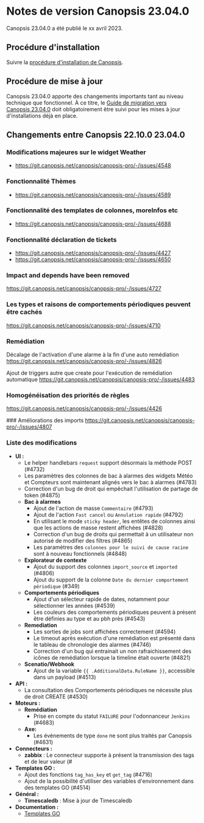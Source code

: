 # Notes de version Canopsis 23.04.0

Canopsis 23.04.0 a été publié le xx avril 2023.

## Procédure d'installation

Suivre la [procédure d'installation de Canopsis](../guide-administration/installation/index.md).

## Procédure de mise à jour

Canopsis 23.04.0 apporte des changements importants tant au niveau technique que fonctionnel. À ce titre, le [Guide de migration vers Canopsis 23.04.0](migration/migration-23.04.0.md) doit obligatoirement être suivi pour les mises à jour d'installations déjà en place.

## Changements entre Canopsis 22.10.0 23.04.0

### Modifications majeures sur le widget Weather

* https://git.canopsis.net/canopsis/canopsis-pro/-/issues/4548

### Fonctionnalité Thèmes

* https://git.canopsis.net/canopsis/canopsis-pro/-/issues/4589

### Fonctionnalité des templates de colonnes, moreInfos etc

* https://git.canopsis.net/canopsis/canopsis-pro/-/issues/4688

### Fonctionnalité déclaration de tickets

* https://git.canopsis.net/canopsis/canopsis-pro/-/issues/4427
* https://git.canopsis.net/canopsis/canopsis-pro/-/issues/4650


### Impact and depends have been removed

https://git.canopsis.net/canopsis/canopsis-pro/-/issues/4727

### Les types et raisons de comportements périodiques peuvent être cachés
https://git.canopsis.net/canopsis/canopsis-pro/-/issues/4710


### Remédiation

Décalage de l'activation d'une alarme à la fin d'une auto remédiation
https://git.canopsis.net/canopsis/canopsis-pro/-/issues/4826

Ajout de triggers autre que create pour l'exécution de remédiation automatique
https://git.canopsis.net/canopsis/canopsis-pro/-/issues/4483


### Homogénéisation des priorités de règles
https://git.canopsis.net/canopsis/canopsis-pro/-/issues/4426

### Améliorations des imports
https://git.canopsis.net/canopsis/canopsis-pro/-/issues/4807

### Liste des modifications

*  **UI :**
    * Le helper handlebars `request` support désormais la méthode POST (#4732)
    * Les paramètres des colonnes de bac à alarmes des widgets Météo et Compteurs sont maintenant alignés vers le bac à alarmes (#4783)
    * Correction d'un bug de droit qui empêchait l'utilisation de partage de token (#4875)
    * **Bac à alarmes**
        * Ajout de l'action de masse `Commentaire` (#4793)
        * Ajout de l'action `Fast cancel` ou `Annulation rapide` (#4792)
        * En utilisant le mode `sticky header`, les entêtes de colonnes ainsi que les actions de masse restent affichées (#4828)
        * Correction d'un bug de droits qui permettait à un utilisateur non autorisé de modifier des filtres (#4865)
        * Les paramètres des `colonnes pour le suivi de cause racine` sont à nouveau fonctionnels (#4848)
    * **Explorateur de contexte**
        * Ajout du support des colonnes `import_source` et `imported` (#4806)
        * Ajout du support de la colonne `Date du dernier comportement périodique` (#349)
    * **Comportements périodiques**
        * Ajout d'un sélecteur rapide de dates, notamment pour sélectionner les années (#4539)
        * Les couleurs des comportements périodiques peuvent à présent être définies au type et au pbh près (#4543)
    * **Remediation**
        * Les sorties de jobs sont affichées correctement (#4594)
        * Le timeout après exécution d'une remédiation est présenté dans le tableau de chronologie des alarmes (#4746)
        * Correction d'un bug qui entrainait un non rafraichissement des icônes de remédiation lorsque la timeline était ouverte (#4821)
    * **Scenatio/Webhook**
        * Ajout de la variable `{{ .AdditionalData.RuleName }}`, accessible dans un payload (#4513)
*  **API :**
    * La consultation des Comportements périodiques ne nécessite plus de droit CREATE (#4530)
*  **Moteurs :**
    * **Remédiation**
        * Prise en compte du statut `FAILURE` pour l'odonnanceur `Jenkins` (#4683)
    * **Axe:**
        * Les événements de type `done` ne sont plus traités par Canopsis (#4631)
*  **Connecteurs :**
    * **zabbix** : Le connecteur supporte à présent la transmission des tags et de leur valeur (#
*  **Templates GO :**
    * Ajout des fonctions `tag_has_key` et `get_tag` (#4716)
    * Ajout de la possibilité d'utiliser des variables d'environnement dans des templates GO (#4514)
*  **Général :**
    * **Timescaledb** : Mise à jour de Timescaledb 
*  **Documentation :**
    * [Templates GO](https://doc.canopsis.net/guide-utilisation/templates-go/)
